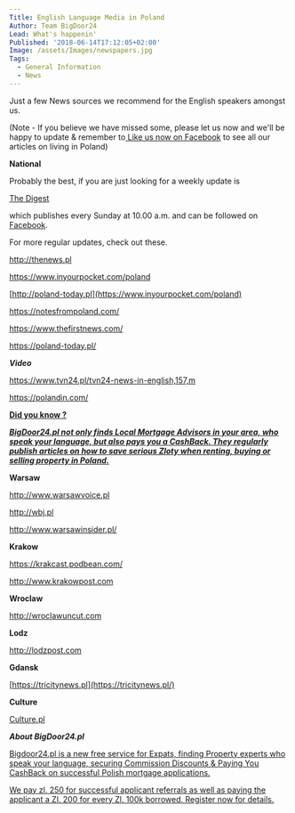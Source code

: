 ```yaml
---
Title: English Language Media in Poland
Author: Team BigDoor24
Lead: What's happenin'
Published: '2018-06-14T17:12:05+02:00'
Image: /assets/Images/newspapers.jpg
Tags:
  - General Information
  - News
---
```

Just a few News sources we recommend for the English speakers amongst us. 

(Note - If you believe we have missed some, please let us now and we'll be happy to update & remember to[ Like us now on Facebook](https://www.facebook.com/bigdoor24/) to see all our articles on living in Poland)

**National**

Probably the best, if you are just looking for a weekly update is

[The Digest](https://digestpoland.com/)

which publishes every Sunday at 10.00 a.m. and can be followed on [Facebook](https://www.facebook.com/TheDigestPoland/).

For more regular updates, check out these.

<http://thenews.pl>

<https://www.inyourpocket.com/poland>

[http://poland-today.pl](https://www.inyourpocket.com/poland)

https://notesfrompoland.com/

https://www.thefirstnews.com/

https://poland-today.pl/

***Video***

https://www.tvn24.pl/tvn24-news-in-english,157,m

https://polandin.com/

**[Did you know ?](https://bigdoor24.pl/)**

***[BigDoor24.pl not only finds Local Mortgage Advisors in your area, who speak your language, but also pays you a CashBack. They regularly publish articles on how to save serious Zloty when renting, buying or selling property in Poland.](https://bigdoor24.pl/)***

**Warsaw**

<http://www.warsawvoice.pl>

<http://wbj.pl>

http://www.warsawinsider.pl/

**Krakow**

<https://krakcast.podbean.com/>

<http://www.krakowpost.com>

**Wroclaw**

<http://wroclawuncut.com>

**Lodz**

<http://lodzpost.com>

**Gdansk**

[https://tricitynews.pl](https://tricitynews.pl/)

**Culture**

[Culture.pl](https://culture.pl/en)

***About BigDoor24.pl***

[Bigdoor24.pl is a new free service for Expats, finding Property experts who speak your language, securing Commission Discounts & Paying You CashBack on successful Polish mortgage applications.](https://bigdoor24.pl/)

[We pay zl. 250 for successful applicant referrals as well as paying the applicant a Zl. 200 for every Zl. 100k borrowed. Register now for details.](https://bigdoor24.pl/)
